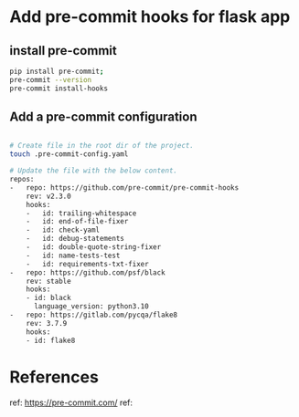 # Add pre-commit hooks for flask app

## install pre-commit 
```bash
pip install pre-commit;
pre-commit --version
pre-commit install-hooks
```


## Add a pre-commit configuration
```bash

# Create file in the root dir of the project.
touch .pre-commit-config.yaml

# Update the file with the below content.
repos:
-   repo: https://github.com/pre-commit/pre-commit-hooks
    rev: v2.3.0
    hooks:
    -   id: trailing-whitespace
    -   id: end-of-file-fixer
    -   id: check-yaml
    -   id: debug-statements
    -   id: double-quote-string-fixer
    -   id: name-tests-test
    -   id: requirements-txt-fixer
-   repo: https://github.com/psf/black
    rev: stable
    hooks:
    - id: black
      language_version: python3.10
-   repo: https://gitlab.com/pycqa/flake8
    rev: 3.7.9
    hooks:
    - id: flake8

```

# References
ref: https://pre-commit.com/
ref: 


